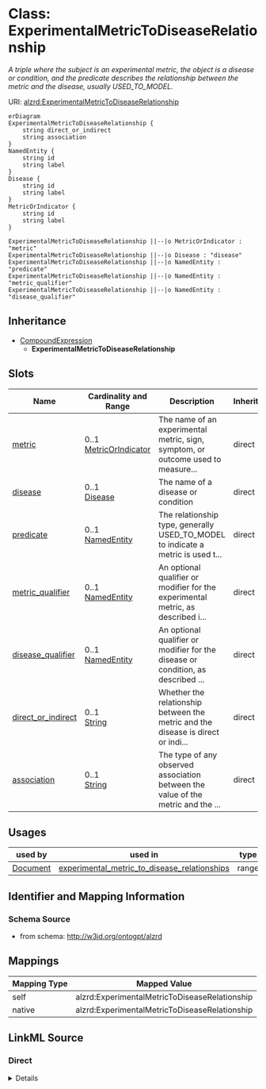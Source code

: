 

# Class: ExperimentalMetricToDiseaseRelationship


_A triple where the subject is an experimental metric, the object is a disease or condition, and the predicate describes the relationship between the metric and the disease, usually USED_TO_MODEL._





URI: [alzrd:ExperimentalMetricToDiseaseRelationship](http://w3id.org/ontogpt/alzrdExperimentalMetricToDiseaseRelationship)



```mermaid
erDiagram
ExperimentalMetricToDiseaseRelationship {
    string direct_or_indirect  
    string association  
}
NamedEntity {
    string id  
    string label  
}
Disease {
    string id  
    string label  
}
MetricOrIndicator {
    string id  
    string label  
}

ExperimentalMetricToDiseaseRelationship ||--|o MetricOrIndicator : "metric"
ExperimentalMetricToDiseaseRelationship ||--|o Disease : "disease"
ExperimentalMetricToDiseaseRelationship ||--|o NamedEntity : "predicate"
ExperimentalMetricToDiseaseRelationship ||--|o NamedEntity : "metric_qualifier"
ExperimentalMetricToDiseaseRelationship ||--|o NamedEntity : "disease_qualifier"

```




## Inheritance
* [CompoundExpression](CompoundExpression.md)
    * **ExperimentalMetricToDiseaseRelationship**



## Slots

| Name | Cardinality and Range | Description | Inheritance |
| ---  | --- | --- | --- |
| [metric](metric.md) | 0..1 <br/> [MetricOrIndicator](MetricOrIndicator.md) | The name of an experimental metric, sign, symptom, or outcome used to measure... | direct |
| [disease](disease.md) | 0..1 <br/> [Disease](Disease.md) | The name of a disease or condition | direct |
| [predicate](predicate.md) | 0..1 <br/> [NamedEntity](NamedEntity.md) | The relationship type, generally USED_TO_MODEL to indicate a metric is used t... | direct |
| [metric_qualifier](metric_qualifier.md) | 0..1 <br/> [NamedEntity](NamedEntity.md) | An optional qualifier or modifier for the experimental metric, as described i... | direct |
| [disease_qualifier](disease_qualifier.md) | 0..1 <br/> [NamedEntity](NamedEntity.md) | An optional qualifier or modifier for the disease or condition, as described ... | direct |
| [direct_or_indirect](direct_or_indirect.md) | 0..1 <br/> [String](String.md) | Whether the relationship between the metric and the disease is direct or indi... | direct |
| [association](association.md) | 0..1 <br/> [String](String.md) | The type of any observed association between the value of the metric and the ... | direct |





## Usages

| used by | used in | type | used |
| ---  | --- | --- | --- |
| [Document](Document.md) | [experimental_metric_to_disease_relationships](experimental_metric_to_disease_relationships.md) | range | [ExperimentalMetricToDiseaseRelationship](ExperimentalMetricToDiseaseRelationship.md) |






## Identifier and Mapping Information







### Schema Source


* from schema: http://w3id.org/ontogpt/alzrd




## Mappings

| Mapping Type | Mapped Value |
| ---  | ---  |
| self | alzrd:ExperimentalMetricToDiseaseRelationship |
| native | alzrd:ExperimentalMetricToDiseaseRelationship |







## LinkML Source

<!-- TODO: investigate https://stackoverflow.com/questions/37606292/how-to-create-tabbed-code-blocks-in-mkdocs-or-sphinx -->

### Direct

<details>
```yaml
name: ExperimentalMetricToDiseaseRelationship
description: A triple where the subject is an experimental metric, the object is a
  disease or condition, and the predicate describes the relationship between the metric
  and the disease, usually USED_TO_MODEL.
from_schema: http://w3id.org/ontogpt/alzrd
is_a: CompoundExpression
attributes:
  metric:
    name: metric
    description: The name of an experimental metric, sign, symptom, or outcome used
      to measure the effects of treatments on symptoms or diagnostics, or of the progression
      of Alzheimer's disease and related dementias. In experimental animal models
      these are analogues of cognitive impairment or indicators of disease progression
      modeling those observed in humans. Examples are Amyloid beta (Aβ) levels, Morris
      water maze test, tau phosphorylation, neurofibrillary tangles, and cognitive
      decline.
    from_schema: http://w3id.org/ontogpt/alzrd
    domain_of:
    - ExperimentalMetricToTaxonRelationship
    - ExperimentalMetricToDiseaseRelationship
    - ExperimentalMetricToEnvironmentRelationship
    - ExperimentalMetricToChemicalRelationship
    range: MetricOrIndicator
  disease:
    name: disease
    description: The name of a disease or condition. Examples are Alzheimer's disease,
      Parkinson's disease, Huntington's disease.
    from_schema: http://w3id.org/ontogpt/alzrd
    rank: 1000
    domain_of:
    - ExperimentalMetricToDiseaseRelationship
    range: Disease
  predicate:
    name: predicate
    description: The relationship type, generally USED_TO_MODEL to indicate a metric
      is used to model a disease or condition.
    from_schema: http://w3id.org/ontogpt/alzrd
    domain_of:
    - ExperimentalMetricToTaxonRelationship
    - ExperimentalMetricToDiseaseRelationship
    - ExperimentalMetricToEnvironmentRelationship
    - ExperimentalMetricToChemicalRelationship
    - Triple
    range: NamedEntity
  metric_qualifier:
    name: metric_qualifier
    description: An optional qualifier or modifier for the experimental metric, as
      described in the input text. This may include the method of measurement or the
      specific assay used.
    from_schema: http://w3id.org/ontogpt/alzrd
    domain_of:
    - ExperimentalMetricToTaxonRelationship
    - ExperimentalMetricToDiseaseRelationship
    - ExperimentalMetricToEnvironmentRelationship
    - ExperimentalMetricToChemicalRelationship
    range: NamedEntity
  disease_qualifier:
    name: disease_qualifier
    description: An optional qualifier or modifier for the disease or condition, as
      described in the input text. This may include the stage or subtype of the disease.
    from_schema: http://w3id.org/ontogpt/alzrd
    rank: 1000
    domain_of:
    - ExperimentalMetricToDiseaseRelationship
    range: NamedEntity
  direct_or_indirect:
    name: direct_or_indirect
    description: Whether the relationship between the metric and the disease is direct
      or indirect. UNKNOWN if this is not specified in the text or is unclear.
    from_schema: http://w3id.org/ontogpt/alzrd
    domain_of:
    - ExperimentalMetricToTaxonRelationship
    - ExperimentalMetricToDiseaseRelationship
    - ExperimentalMetricToEnvironmentRelationship
    - ExperimentalMetricToChemicalRelationship
    range: string
  association:
    name: association
    description: The type of any observed association between the value of the metric
      and the disease. May be "positive", "negative", "inconclusive", or UNKNOWN if
      this is not specified in the text or is unclear.
    from_schema: http://w3id.org/ontogpt/alzrd
    rank: 1000
    domain_of:
    - ExperimentalMetricToDiseaseRelationship
    - ExperimentalMetricToEnvironmentRelationship
    - ExperimentalMetricToChemicalRelationship
    range: string

```
</details>

### Induced

<details>
```yaml
name: ExperimentalMetricToDiseaseRelationship
description: A triple where the subject is an experimental metric, the object is a
  disease or condition, and the predicate describes the relationship between the metric
  and the disease, usually USED_TO_MODEL.
from_schema: http://w3id.org/ontogpt/alzrd
is_a: CompoundExpression
attributes:
  metric:
    name: metric
    description: The name of an experimental metric, sign, symptom, or outcome used
      to measure the effects of treatments on symptoms or diagnostics, or of the progression
      of Alzheimer's disease and related dementias. In experimental animal models
      these are analogues of cognitive impairment or indicators of disease progression
      modeling those observed in humans. Examples are Amyloid beta (Aβ) levels, Morris
      water maze test, tau phosphorylation, neurofibrillary tangles, and cognitive
      decline.
    from_schema: http://w3id.org/ontogpt/alzrd
    alias: metric
    owner: ExperimentalMetricToDiseaseRelationship
    domain_of:
    - ExperimentalMetricToTaxonRelationship
    - ExperimentalMetricToDiseaseRelationship
    - ExperimentalMetricToEnvironmentRelationship
    - ExperimentalMetricToChemicalRelationship
    range: MetricOrIndicator
  disease:
    name: disease
    description: The name of a disease or condition. Examples are Alzheimer's disease,
      Parkinson's disease, Huntington's disease.
    from_schema: http://w3id.org/ontogpt/alzrd
    rank: 1000
    alias: disease
    owner: ExperimentalMetricToDiseaseRelationship
    domain_of:
    - ExperimentalMetricToDiseaseRelationship
    range: Disease
  predicate:
    name: predicate
    description: The relationship type, generally USED_TO_MODEL to indicate a metric
      is used to model a disease or condition.
    from_schema: http://w3id.org/ontogpt/alzrd
    alias: predicate
    owner: ExperimentalMetricToDiseaseRelationship
    domain_of:
    - ExperimentalMetricToTaxonRelationship
    - ExperimentalMetricToDiseaseRelationship
    - ExperimentalMetricToEnvironmentRelationship
    - ExperimentalMetricToChemicalRelationship
    - Triple
    range: NamedEntity
  metric_qualifier:
    name: metric_qualifier
    description: An optional qualifier or modifier for the experimental metric, as
      described in the input text. This may include the method of measurement or the
      specific assay used.
    from_schema: http://w3id.org/ontogpt/alzrd
    alias: metric_qualifier
    owner: ExperimentalMetricToDiseaseRelationship
    domain_of:
    - ExperimentalMetricToTaxonRelationship
    - ExperimentalMetricToDiseaseRelationship
    - ExperimentalMetricToEnvironmentRelationship
    - ExperimentalMetricToChemicalRelationship
    range: NamedEntity
  disease_qualifier:
    name: disease_qualifier
    description: An optional qualifier or modifier for the disease or condition, as
      described in the input text. This may include the stage or subtype of the disease.
    from_schema: http://w3id.org/ontogpt/alzrd
    rank: 1000
    alias: disease_qualifier
    owner: ExperimentalMetricToDiseaseRelationship
    domain_of:
    - ExperimentalMetricToDiseaseRelationship
    range: NamedEntity
  direct_or_indirect:
    name: direct_or_indirect
    description: Whether the relationship between the metric and the disease is direct
      or indirect. UNKNOWN if this is not specified in the text or is unclear.
    from_schema: http://w3id.org/ontogpt/alzrd
    alias: direct_or_indirect
    owner: ExperimentalMetricToDiseaseRelationship
    domain_of:
    - ExperimentalMetricToTaxonRelationship
    - ExperimentalMetricToDiseaseRelationship
    - ExperimentalMetricToEnvironmentRelationship
    - ExperimentalMetricToChemicalRelationship
    range: string
  association:
    name: association
    description: The type of any observed association between the value of the metric
      and the disease. May be "positive", "negative", "inconclusive", or UNKNOWN if
      this is not specified in the text or is unclear.
    from_schema: http://w3id.org/ontogpt/alzrd
    rank: 1000
    alias: association
    owner: ExperimentalMetricToDiseaseRelationship
    domain_of:
    - ExperimentalMetricToDiseaseRelationship
    - ExperimentalMetricToEnvironmentRelationship
    - ExperimentalMetricToChemicalRelationship
    range: string

```
</details>